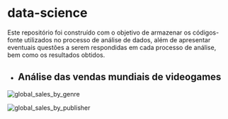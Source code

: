 # data-science

Este repositório foi construído com o objetivo de armazenar os códigos-fonte utilizados no processo de análise de dados, além de apresentar eventuais questões a serem respondidas em cada processo de análise, bem como os resultados obtidos. 

- ## Análise das vendas mundiais de videogames

![global_sales_by_genre](https://github.com/guilhermesam/data-science/blob/master/video-games-sales/images/global_sales_by_genre.png)

![global_sales_by_publisher](https://github.com/guilhermesam/data-science/blob/master/video-games-sales/images/global_sales_by_publisher.png)

